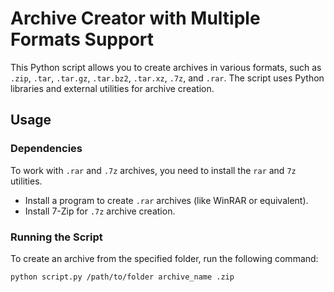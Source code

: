 # Archive Creator with Multiple Formats Support

This Python script allows you to create archives in various formats, such as `.zip`, `.tar`, `.tar.gz`, `.tar.bz2`, `.tar.xz`, `.7z`, and `.rar`. The script uses Python libraries and external utilities for archive creation.

## Usage

### Dependencies

To work with `.rar` and `.7z` archives, you need to install the `rar` and `7z` utilities.

- Install a program to create `.rar` archives (like WinRAR or equivalent).
- Install 7-Zip for `.7z` archive creation.

### Running the Script

To create an archive from the specified folder, run the following command:

```bash
python script.py /path/to/folder archive_name .zip
